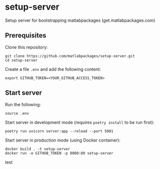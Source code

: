 # setup-server

Setup server for bootstrapping matlabpackages (get.matlabpackages.com)

## Prerequisites

Clone this repository:

    git clone https://github.com/matlabpackages/setup-server.git
    cd setup-server

Create a file `.env` and add the following content:

    export GITHUB_TOKEN=<YOUR_GITHUB_ACCESS_TOKEN>

## Start server

Run the following:

    source .env

Start server in development mode (requires `poetry install` to be run first):

    poetry run uvicorn server:app --reload --port 5001

Start server in production mode (using Docker container):

    docker build . -t setup-server
    docker run -e GITHUB_TOKEN -p 8080:80 setup-server

test